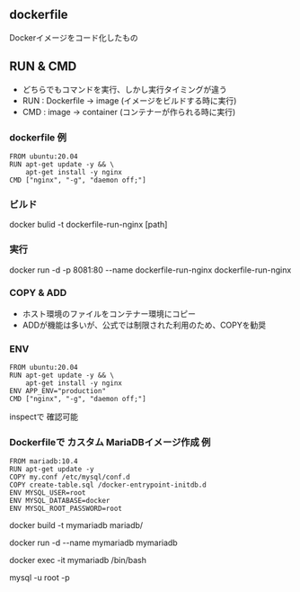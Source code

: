## dockerfile

Dockerイメージをコード化したもの

## RUN & CMD

+ どちらでもコマンドを実行、しかし実行タイミングが違う
+ RUN : Dockerfile -> image (イメージをビルドする時に実行)
+ CMD : image -> container (コンテナーが作られる時に実行)

### dockerfile 例
```
FROM ubuntu:20.04
RUN apt-get update -y && \
    apt-get install -y nginx
CMD ["nginx", "-g", "daemon off;"]
```

### ビルド
docker bulid -t dockerfile-run-nginx [path]

### 実行
docker run -d -p 8081:80 --name dockerfile-run-nginx dockerfile-run-nginx

### COPY & ADD

+ ホスト環境のファイルをコンテナー環境にコピー
+ ADDが機能は多いが、公式では制限された利用のため、COPYを勧奨

### ENV

```
FROM ubuntu:20.04
RUN apt-get update -y && \
    apt-get install -y nginx
ENV APP_ENV="production"
CMD ["nginx", "-g", "daemon off;"]
```

inspectで 確認可能

### Dockerfileで カスタム MariaDBイメージ作成 例

```
FROM mariadb:10.4
RUN apt-get update -y
COPY my.conf /etc/mysql/conf.d
COPY create-table.sql /docker-entrypoint-initdb.d
ENV MYSQL_USER=root
ENV MYSQL_DATABASE=docker
ENV MYSQL_ROOT_PASSWORD=root
```

docker build -t mymariadb mariadb/

docker run -d --name mymariadb mymariadb

docker exec -it mymariadb /bin/bash

mysql -u root -p